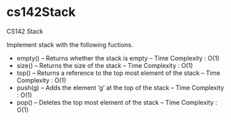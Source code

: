 # cs142Stack
CS142 Stack

Implement stack with the following fuctions.

* empty() – Returns whether the stack is empty – Time Complexity : O(1)
* size() – Returns the size of the stack – Time Complexity : O(1)
* top() – Returns a reference to the top most element of the stack – Time Complexity : O(1)
* push(g) – Adds the element ‘g’ at the top of the stack – Time Complexity : O(1)
* pop() – Deletes the top most element of the stack – Time Complexity : O(1)
